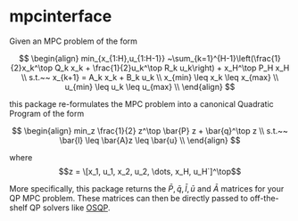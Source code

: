 # mpcinterface
Given an MPC problem of the form

$$
\begin{align}
min_{x_{1:H},u_{1:H-1}} ~\sum_{k=1}^{H-1}\left(\frac{1}{2}x_k^\top Q_k x_k + \frac{1}{2}u_k^\top R_k u_k\right) + x_H^\top P_H x_H \\
s.t.~~ x_{k+1} = A_k x_k + B_k u_k \\
x_{min} \leq x_k \leq x_{max} \\
u_{min} \leq u_k \leq u_{max} \\
\end{align} 
$$

this package re-formulates the MPC problem into a canonical Quadratic Program of the form 

$$
\begin{align}
min_z \frac{1}{2} z^\top \bar{P} z + \bar{q}^\top z \\ 
s.t.~~ \bar{l} \leq \bar{A}z \leq \bar{u} \\
\end{align}
$$

where $$z = \[x_1, u_1, x_2, u_2, \dots, x_H, u_H`]^\top$$

More specifically, this package returns the $\bar{P}, \bar{q}, \bar{l}, \bar{u}$ and $\bar{A}$ matrices for your QP MPC problem. These matrices can then be directly passed to off-the-shelf QP solvers like [OSQP](https://github.com/google/osqp-cpp).